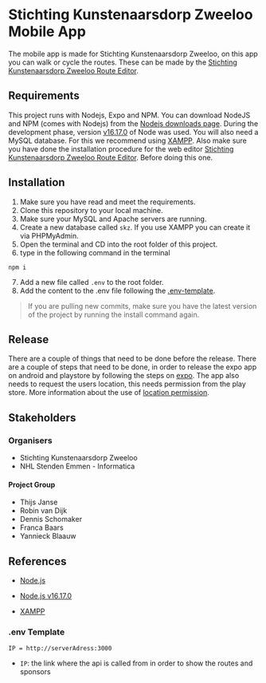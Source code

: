 # Stichting Kunstenaarsdorp Zweeloo Mobile App

The mobile app is made for Stichting Kunstenaarsdorp Zweeloo, on this app you can walk or cycle the routes. These can be made by the [Stichting Kunstenaarsdorp Zweeloo Route Editor](https://github.com/Yannieck/Project5.2-Zweeloo-Web).

## Requirements

This project runs with Nodejs, Expo and NPM. You can download NodeJS and NPM (comes with Nodejs) from the [Nodejs downloads page](https://nodejs.org/en/download/). During the development phase, version [v16.17.0](https://nodejs.org/download/release/v16.17.0/) of Node was used. You will also need a MySQL database. For this we recommend using [XAMPP](https://www.apachefriends.org/). Also make sure you have done the installation procedure for the web editor [Stichting Kunstenaarsdorp Zweeloo Route Editor](https://github.com/Yannieck/Project5.2-Zweeloo-Web). Before doing this one.

## Installation

1. Make sure you have read and meet the requirements.
2. Clone this repository to your local machine.
3. Make sure your MySQL and Apache servers are running.
4. Create a new database called `skz`. If you use XAMPP you can create it via PHPMyAdmin.
5. Open the terminal and CD into the root folder of this project.
6. type in the following command in the terminal

```shell
npm i
```

7. Add a new file called `.env` to the root folder.
8. Add the content to the .env file following the [.env-template](#env-template).

> If you are pulling new commits, make sure you have the latest version of the project by running the install command again.

## Release

There are a couple of things that need to be done before the release. There are a couple of steps that need to be done, in order to release the expo app on android and playstore by following the steps on [expo](https://docs.expo.dev/build/setup/). The app also needs to request the users location, this needs permission from the play store. More information about the use of [location permission](https://support.google.com/googleplay/android-developer/answer/9799150?hl=en).

## Stakeholders

### Organisers

-   Stichting Kunstenaarsdorp Zweeloo
-   NHL Stenden Emmen - Informatica

#### Project Group

-   Thijs Janse
-   Robin van Dijk
-   Dennis Schomaker
-   Franca Baars
-   Yannieck Blaauw

## References

-   [Node.js](https://nodejs.org/en/)

-   [Node.js v16.17.0](https://nodejs.org/download/release/v16.17.0/)

-   [XAMPP](https://www.apachefriends.org/)

### .env Template

```shell
IP = http://serverAdress:3000
```

-   `IP`: the link where the api is called from in order to show the routes and sponsors
